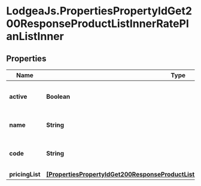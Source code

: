# LodgeaJs.PropertiesPropertyIdGet200ResponseProductListInnerRatePlanListInner

## Properties

Name | Type | Description | Notes
------------ | ------------- | ------------- | -------------
**active** | **Boolean** | Whether the rate plan is active. | 
**name** | **String** | The name of the rate plan. | 
**code** | **String** | The code identifying the rate plan. | 
**pricingList** | [**[PropertiesPropertyIdGet200ResponseProductListInnerRatePlanListInnerPricingListInner]**](PropertiesPropertyIdGet200ResponseProductListInnerRatePlanListInnerPricingListInner.md) |  | 



